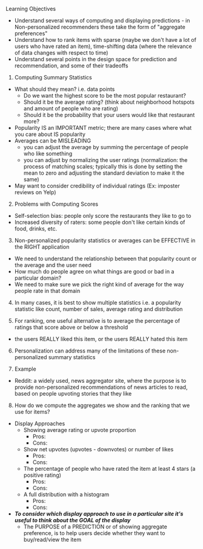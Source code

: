 <!-- Summary Statistics: Non-Personalized Recommender Technique -->

Learning Objectives
  - Understand several ways of computing and displaying predictions - in Non-personalized recommenders these take the form of "aggregate preferences"
  - Understand how to rank items with sparse (maybe we don't have a lot of users who have rated an item), time-shifting data (where the relevance of data changes with respect to time)
  - Understand several points in the design space for prediction and recommendation, and some of their tradeoffs 


1. Computing Summary Statistics 
  - What should they mean? i.e. data points
    - Do we want the highest score to be the most popular restaurant?
    - Should it be the average rating? (think about neighborhood hotspots and amount of people who are rating)
    - Should it be the probability that your users would like that restaurant more? 
  - Popularity IS an IMPORTANT metric; there are many cases where what you care about IS popularity 
  - Averages can be MISLEADING 
    - you can adjust the average by summing the percentage of people who like something 
    - you can adjust by normalizing the user ratings (normalization: the process of matching scales; typically this is done by setting the mean to zero and adjusting the standard deviation to make it the same)
  - May want to consider credibility of individual ratings (Ex: imposter reviews on Yelp)

2. Problems with Computing Scores 
  - Self-selection bias: people only score the restaurants they like to go to 
  - Increased diversity of raters: some people don't like certain kinds of food, drinks, etc. 
  
3. Non-personalized popularity statistics or averages can be EFFECTIVE in the RIGHT application
  - We need to understand the relationship between that popularity count or the average and the user need 
  - How much do people agree on what things are good or bad in a particular domain?
  - We need to make sure we pick the right kind of average for the way people rate in that domain 

4. In many cases, it is best to show multiple statistics i.e. a popularity statistic like count, number of sales, average rating and distribution 

5. For ranking, one useful alternative is to average the percentage of ratings that score above or below a threshold
  - the users REALLY liked this item, or the users REALLY hated this item 
  
6. Personalization can address many of the limitations of these non-personalized summary statistics 
    
7. Example
  - Reddit: a widely used, news aggregator site, where the purpose is to provide non-personalized recommendations of news articles to read, based on people upvoting stories that they like 

8. How do we compute the aggregates we show and the ranking that we use for items? 
  - Display Approaches 
    - Showing average rating or upvote proportion
      - Pros: 
      - Cons: 
    - Show net upvotes (upvotes - downvotes) or number of likes
      - Pros:
      - Cons:
    - The percentage of people who have rated the item at least 4 stars (a positive rating)
      - Pros:
      - Cons:
    - A full distribution with a histogram 
      - Pros:
      - Cons: 
  - ***To consider which display approach to use in a particular site it's useful to think about the GOAL of the display***
    - The PURPOSE of a PREDICTION or of showing aggregate preference, is to help users decide whether they want to buy/read/view the item 
    
    
    
    
    
    
    
    
    
    
    
    
    
    
    
    
    
    
    
    
    
    
    
    
    